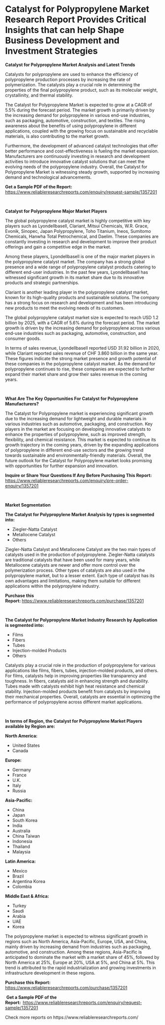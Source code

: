 <p><h1>Catalyst for Polypropylene Market Research Report Provides Critical Insights that can help Shape Business Development and Investment Strategies</h1></p><p><strong>Catalyst for Polypropylene Market Analysis and Latest Trends</strong></p>
<p><p>Catalysts for polypropylene are used to enhance the efficiency of polypropylene production processes by increasing the rate of polymerization. The catalysts play a crucial role in determining the properties of the final polypropylene product, such as its molecular weight, crystallinity, and thermal stability.</p><p>The Catalyst for Polypropylene Market is expected to grow at a CAGR of 5.5% during the forecast period. The market growth is primarily driven by the increasing demand for polypropylene in various end-use industries, such as packaging, automotive, construction, and textiles. The rising awareness about the benefits of using polypropylene in different applications, coupled with the growing focus on sustainable and recyclable materials, is also contributing to the market growth.</p><p>Furthermore, the development of advanced catalyst technologies that offer better performance and cost-effectiveness is fueling the market expansion. Manufacturers are continuously investing in research and development activities to introduce innovative catalyst solutions that can meet the evolving needs of the polypropylene industry. Overall, the Catalyst for Polypropylene Market is witnessing steady growth, supported by increasing demand and technological advancements.</p></p>
<p><strong>Get a Sample PDF of the Report:&nbsp;</strong> <a href="https://www.reliableresearchreports.com/enquiry/request-sample/1357201">https://www.reliableresearchreports.com/enquiry/request-sample/1357201</a></p>
<p>&nbsp;</p>
<p><strong>Catalyst for Polypropylene Major Market Players</strong></p>
<p><p>The global polypropylene catalyst market is highly competitive with key players such as Lyondellbasell, Clariant, Mitsui Chemicals, W.R. Grace, Evonik, Sinopec, Japan Polypropylene, Toho Titanium, Ineos, Sumitomo Chemicals, Hanwha Total Petrochemical, and Daelim. These companies are constantly investing in research and development to improve their product offerings and gain a competitive edge in the market.</p><p>Among these players, Lyondellbasell is one of the major market players in the polypropylene catalyst market. The company has a strong global presence and a wide range of polypropylene catalyst products catering to different end-user industries. In the past few years, Lyondellbasell has witnessed significant growth in its market share due to its innovative products and strategic partnerships.</p><p>Clariant is another leading player in the polypropylene catalyst market, known for its high-quality products and sustainable solutions. The company has a strong focus on research and development and has been introducing new products to meet the evolving needs of its customers.</p><p>The global polypropylene catalyst market size is expected to reach USD 1.2 billion by 2025, with a CAGR of 5.6% during the forecast period. The market growth is driven by the increasing demand for polypropylene across various end-use industries such as packaging, automotive, construction, and consumer goods.</p><p>In terms of sales revenue, Lyondellbasell reported USD 31.92 billion in 2020, while Clariant reported sales revenue of CHF 3.860 billion in the same year. These figures indicate the strong market presence and growth potential of these companies in the polypropylene catalyst market. As the demand for polypropylene continues to rise, these companies are expected to further expand their market share and grow their sales revenue in the coming years.</p></p>
<p>&nbsp;</p>
<p><strong>What Are The Key Opportunities For Catalyst for Polypropylene Manufacturers?</strong></p>
<p><p>The Catalyst for Polypropylene market is experiencing significant growth due to the increasing demand for lightweight and durable materials in various industries such as automotive, packaging, and construction. Key players in the market are focusing on developing innovative catalysts to enhance the properties of polypropylene, such as improved strength, flexibility, and chemical resistance. This market is expected to continue its growth trajectory in the coming years, driven by the expanding applications of polypropylene in different end-use sectors and the growing trend towards sustainable and environmentally-friendly materials. Overall, the future outlook for the Catalyst for Polypropylene market looks promising with opportunities for further expansion and innovation.</p></p>
<p><strong>Inquire or Share Your Questions If Any Before Purchasing This Report:</strong> <a href="https://www.reliableresearchreports.com/enquiry/pre-order-enquiry/1357201">https://www.reliableresearchreports.com/enquiry/pre-order-enquiry/1357201</a></p>
<p>&nbsp;</p>
<p><strong>Market Segmentation</strong></p>
<p><strong>The Catalyst for Polypropylene Market Analysis by types is segmented into:</strong></p>
<p><ul><li>Ziegler-Natta Catalyst</li><li>Metallocene Catalyst</li><li>Others</li></ul></p>
<p><p>Ziegler-Natta Catalyst and Metallocene Catalyst are the two main types of catalysts used in the production of polypropylene. Ziegler-Natta catalysts are traditional catalysts that have been used for many years, while Metallocene catalysts are newer and offer more control over the polymerization process. Other types of catalysts are also used in the polypropylene market, but to a lesser extent. Each type of catalyst has its own advantages and limitations, making them suitable for different applications within the polypropylene industry.</p></p>
<p><strong>Purchase this Report:&nbsp;</strong><a href="https://www.reliableresearchreports.com/purchase/1357201">https://www.reliableresearchreports.com/purchase/1357201</a></p>
<p>&nbsp;</p>
<p><strong>The Catalyst for Polypropylene Market Industry Research by Application is segmented into:</strong></p>
<p><ul><li>Films</li><li>Fibers</li><li>Tubes</li><li>Injection-molded Products</li><li>Others</li></ul></p>
<p><p>Catalysts play a crucial role in the production of polypropylene for various applications like films, fibers, tubes, injection-molded products, and others. For films, catalysts help in improving properties like transparency and toughness. In fibers, catalysts aid in enhancing strength and durability. Tubes made with catalysts exhibit high heat resistance and chemical stability. Injection-molded products benefit from catalysts by improving their mechanical properties. Overall, catalysts are essential in optimizing the performance of polypropylene across different market applications.</p></p>
<p>&nbsp;</p>
<p><strong>In terms of Region, the Catalyst for Polypropylene Market Players available by Region are:</strong></p>
<p>
    <p> <strong> North America: </strong>
        <ul>
            <li>United States</li>
            <li>Canada</li>
        </ul>
        </p> 
    <p> <strong> Europe: </strong>
        <ul>
            <li>Germany</li>
            <li>France</li>
            <li>U.K.</li>
            <li>Italy</li>
            <li>Russia</li>
        </ul>
        </p> 
    <p> <strong> Asia-Pacific: </strong>
        <ul>
            <li>China</li>
            <li>Japan</li>
            <li>South Korea</li>
            <li>India</li>
            <li>Australia</li>
            <li>China Taiwan</li>
            <li>Indonesia</li>
            <li>Thailand</li>
            <li>Malaysia</li>
        </ul>
        </p> 
    <p> <strong> Latin America: </strong>
        <ul>
            <li>Mexico</li>
            <li>Brazil</li>
            <li>Argentina Korea</li>
            <li>Colombia</li>
        </ul>
        </p> 
    <p> <strong> Middle East & Africa: </strong>
        <ul>
            <li>Turkey</li>
            <li>Saudi</li>
            <li>Arabia</li>
            <li>UAE</li>
            <li>Korea</li>
        </ul>
    </p>
    </p>
<p><p>The polypropylene market is expected to witness significant growth in regions such as North America, Asia-Pacific, Europe, USA, and China, mainly driven by increasing demand from industries such as packaging, automotive, and construction. Among these regions, Asia-Pacific is anticipated to dominate the market with a market share of 45%, followed by North America at 25%, Europe at 20%, USA at 5%, and China at 5%. This trend is attributed to the rapid industrialization and growing investments in infrastructure development in these regions.</p></p>
<p><strong>Purchase this Report: </strong><a href="https://www.reliableresearchreports.com/purchase/1357201">https://www.reliableresearchreports.com/purchase/1357201</a></p>
<p>&nbsp;<strong>Get a Sample PDF of the Report:&nbsp;&nbsp;</strong><a href="https://www.reliableresearchreports.com/enquiry/request-sample/1357201">https://www.reliableresearchreports.com/enquiry/request-sample/1357201</a></p>
<p><strong></strong></p>
<p>Check more reports on https://www.reliableresearchreports.com/</p>